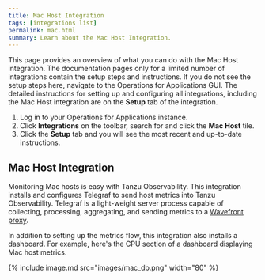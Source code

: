 ```yaml
---
title: Mac Host Integration
tags: [integrations list]
permalink: mac.html
summary: Learn about the Mac Host Integration.
---
```


This page provides an overview of what you can do with the Mac Host integration. The documentation pages only for a limited number of integrations contain the setup steps and instructions. If you do not see the setup steps here, navigate to the Operations for Applications GUI. The detailed instructions for setting up and configuring all integrations, including the Mac Host integration are on the **Setup** tab of the integration.

1. Log in to your Operations for Applications instance. 
2. Click **Integrations** on the toolbar, search for and click the **Mac Host** tile. 
3. Click the **Setup** tab and you will see the most recent and up-to-date instructions.

## Mac Host Integration

Monitoring Mac hosts is easy with Tanzu Observability. This integration installs and configures Telegraf to send host metrics
into Tanzu Observability. Telegraf is a light-weight server process capable of collecting, processing, aggregating, and sending metrics to a [Wavefront proxy](https://docs.wavefront.com/proxies.html).

In addition to setting up the metrics flow, this integration also installs a dashboard. For example, here's the CPU section of a dashboard displaying Mac host metrics.

{% include image.md src="images/mac_db.png" width="80" %}




